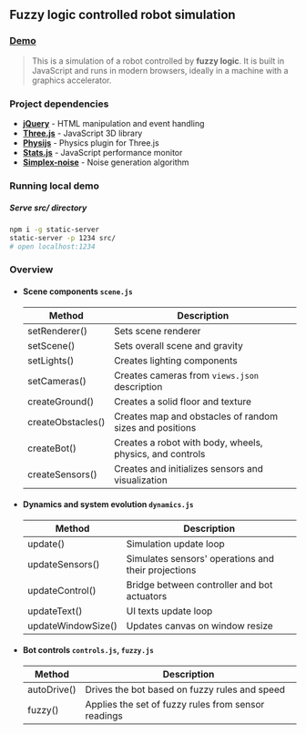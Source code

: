 ## Fuzzy logic controlled robot simulation

### [Demo](https://lucaspar.com/fuzzy_bot.html)

> This is a simulation of a robot controlled by **fuzzy logic**.
It is built in JavaScript and runs in modern browsers, ideally in a machine with a graphics accelerator.


### Project dependencies

* [**jQuery**](https://jquery.com/) - HTML manipulation and event handling
* [**Three.js**](https://threejs.org/) - JavaScript 3D library
* [**Physijs**](https://chandlerprall.github.io/Physijs/) - Physics plugin for Three.js
* [**Stats.js**](https://github.com/mrdoob/stats.js/) - JavaScript performance monitor
* [**Simplex-noise**](http://staffwww.itn.liu.se/~stegu/simplexnoise/simplexnoise.pdf) - Noise generation algorithm


### Running local demo

##### Serve src/ directory
```bash
npm i -g static-server
static-server -p 1234 src/
# open localhost:1234
```


### Overview

* #### Scene components `scene.js`

    Method              | Description
    --------------------|-------------------------------------------------------
    setRenderer()       | Sets scene renderer
    setScene()          | Sets overall scene and gravity
    setLights()         | Creates lighting components
    setCameras()        | Creates cameras from `views.json` description
    createGround()      | Creates a solid floor and texture
    createObstacles()   | Creates map and obstacles of random sizes and positions
    createBot()         | Creates a robot with body, wheels, physics, and controls
    createSensors()     | Creates and initializes sensors and visualization

* #### Dynamics and system evolution `dynamics.js`

    Method              | Description
    --------------------|-------------------------------------------------------
    update()            | Simulation update loop
    updateSensors()     | Simulates sensors' operations and their projections
    updateControl()     | Bridge between controller and bot actuators
    updateText()        | UI texts update loop
    updateWindowSize()  | Updates canvas on window resize

* #### Bot controls `controls.js`, `fuzzy.js`

    Method              | Description
    --------------------|-------------------------------------------------------
    autoDrive()         | Drives the bot based on fuzzy rules and speed
    fuzzy()             | Applies the set of fuzzy rules from sensor readings
